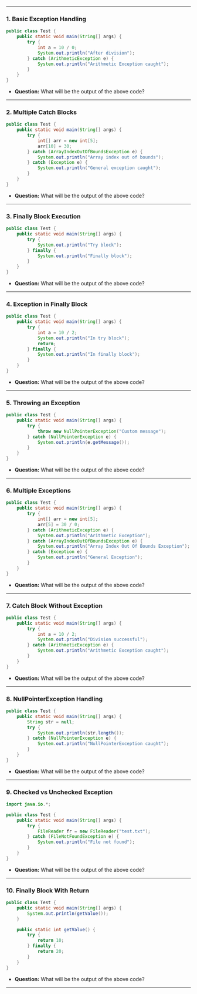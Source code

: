 
---

### 1. **Basic Exception Handling**
```java
public class Test {
    public static void main(String[] args) {
        try {
            int a = 10 / 0;
            System.out.println("After division");
        } catch (ArithmeticException e) {
            System.out.println("Arithmetic Exception caught");
        }
    }
}
```
- **Question:** What will be the output of the above code?

---

### 2. **Multiple Catch Blocks**
```java
public class Test {
    public static void main(String[] args) {
        try {
            int[] arr = new int[5];
            arr[10] = 30;
        } catch (ArrayIndexOutOfBoundsException e) {
            System.out.println("Array index out of bounds");
        } catch (Exception e) {
            System.out.println("General exception caught");
        }
    }
}
```
- **Question:** What will be the output of the above code?

---

### 3. **Finally Block Execution**
```java
public class Test {
    public static void main(String[] args) {
        try {
            System.out.println("Try block");
        } finally {
            System.out.println("Finally block");
        }
    }
}
```
- **Question:** What will be the output of the above code?

---

### 4. **Exception in Finally Block**
```java
public class Test {
    public static void main(String[] args) {
        try {
            int a = 10 / 2;
            System.out.println("In try block");
            return;
        } finally {
            System.out.println("In finally block");
        }
    }
}
```
- **Question:** What will be the output of the above code?

---

### 5. **Throwing an Exception**
```java
public class Test {
    public static void main(String[] args) {
        try {
            throw new NullPointerException("Custom message");
        } catch (NullPointerException e) {
            System.out.println(e.getMessage());
        }
    }
}
```
- **Question:** What will be the output of the above code?

---

### 6. **Multiple Exceptions**
```java
public class Test {
    public static void main(String[] args) {
        try {
            int[] arr = new int[5];
            arr[5] = 30 / 0;
        } catch (ArithmeticException e) {
            System.out.println("Arithmetic Exception");
        } catch (ArrayIndexOutOfBoundsException e) {
            System.out.println("Array Index Out Of Bounds Exception");
        } catch (Exception e) {
            System.out.println("General Exception");
        }
    }
}
```
- **Question:** What will be the output of the above code?

---

### 7. **Catch Block Without Exception**
```java
public class Test {
    public static void main(String[] args) {
        try {
            int a = 10 / 2;
            System.out.println("Division successful");
        } catch (ArithmeticException e) {
            System.out.println("Arithmetic Exception caught");
        }
    }
}
```
- **Question:** What will be the output of the above code?

---

### 8. **NullPointerException Handling**
```java
public class Test {
    public static void main(String[] args) {
        String str = null;
        try {
            System.out.println(str.length());
        } catch (NullPointerException e) {
            System.out.println("NullPointerException caught");
        }
    }
}
```
- **Question:** What will be the output of the above code?

---

### 9. **Checked vs Unchecked Exception**
```java
import java.io.*;

public class Test {
    public static void main(String[] args) {
        try {
            FileReader fr = new FileReader("test.txt");
        } catch (FileNotFoundException e) {
            System.out.println("File not found");
        }
    }
}
```
- **Question:** What will be the output of the above code?

---

### 10. **Finally Block With Return**
```java
public class Test {
    public static void main(String[] args) {
        System.out.println(getValue());
    }

    public static int getValue() {
        try {
            return 10;
        } finally {
            return 20;
        }
    }
}
```
- **Question:** What will be the output of the above code?

---

